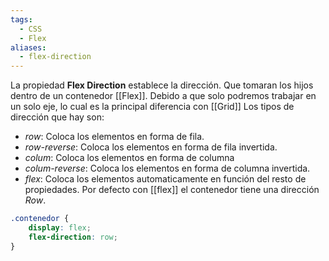```yaml
---
tags:
  - CSS
  - Flex
aliases:
  - flex-direction
---
```

La propiedad **Flex Direction** establece la dirección. Que tomaran los hijos dentro de un contenedor [[Flex]]. Debido a que solo podremos trabajar en un solo eje, lo cual es la principal diferencia con [[Grid]]
Los tipos de dirección que hay son:
 - *row*: Coloca los elementos en forma de fila.
 - *row-reverse*: Coloca los elementos en forma de fila invertida.
 - *colum*: Coloca los elementos en forma de columna
 - *colum-reverse*: Coloca los elementos en forma de columna invertida.
 - *flex*: Coloca los elementos automaticamente en función del resto de propiedades.
Por defecto con [[flex]] el contenedor tiene una dirección *Row*.
```css
.contenedor {
	display: flex;
	flex-direction: row;
}
```
